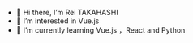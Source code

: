- 👋 Hi there, I’m Rei TAKAHASHI
- 👀 I’m interested in Vue.js
- 🌱 I’m currently learning Vue.js ，React and Python

<!---
RINT3579/RINT3579 is a ✨ special ✨ repository because its `README.md` (this file) appears on your GitHub profile.
You can click the Preview link to take a look at your changes.
--->

